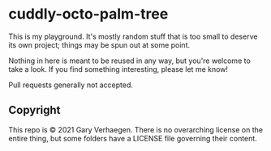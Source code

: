 # cuddly-octo-palm-tree

This is my playground. It's mostly random stuff that is too small to deserve
its own project; things may be spun out at some point.

Nothing in here is meant to be reused in any way, but you're welcome to take a
look. If you find something interesting, please let me know!

Pull requests generally not accepted.

## Copyright

This repo is © 2021 Gary Verhaegen. There is no overarching license on the entire
thing, but some folders have a LICENSE file governing their content.
